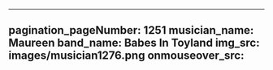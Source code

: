 ------
pagination_pageNumber: 1251
musician_name: Maureen
band_name: Babes In Toyland
img_src: images/musician1276.png
onmouseover_src: 
------